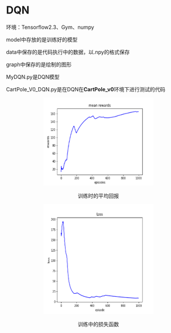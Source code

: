 # DQN

环境：Tensorflow2.3、Gym、numpy

model中存放的是训练好的模型

data中保存的是代码执行中的数据，以.npy的格式保存

graph中保存的是绘制的图形

MyDQN.py是DQN模型

CartPole_V0_DQN.py是在DQN在**CartPole_v0**环境下进行测试的代码

<div align=center><img src="graph/mean_rewards.png" width="300" height="240" alt="训练时的平均回报"/><br/>
<p align="center">训练时的平均回报</p>
<div align=center><img src="graph/losses.png" width="300" height="300" alt="测试时的得分"/><br/>
<p align="center">训练中的损失函数</p>
 



